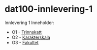 # dat100-innlevering-1

Innlevering 1
Inneholder:
- O1 - [Trinnskatt](https://github.com/799043/dat100-innlevering-1/blob/main/src/no/hvl/dat100/O1.java)
- O2 - [Karakterskala](https://github.com/799043/dat100-innlevering-1/blob/main/src/no/hvl/dat100/O2.java)
- O3 - [Fakultet](https://github.com/799043/dat100-innlevering-1/blob/main/src/no/hvl/dat100/O3.java)
